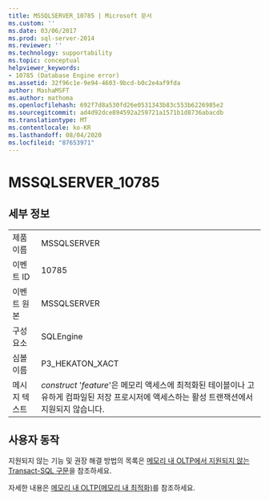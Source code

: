 ```yaml
---
title: MSSQLSERVER_10785 | Microsoft 문서
ms.custom: ''
ms.date: 03/06/2017
ms.prod: sql-server-2014
ms.reviewer: ''
ms.technology: supportability
ms.topic: conceptual
helpviewer_keywords:
- 10785 (Database Engine error)
ms.assetid: 32f96c1e-9e94-4603-9bcd-b0c2e4af9fda
author: MashaMSFT
ms.author: mathoma
ms.openlocfilehash: 692f7d8a530fd26e0531343b83c553b6226985e2
ms.sourcegitcommit: ad4d92dce894592a259721a1571b1d8736abacdb
ms.translationtype: MT
ms.contentlocale: ko-KR
ms.lasthandoff: 08/04/2020
ms.locfileid: "87653971"
---
```

# <a name="mssqlserver_10785"></a>MSSQLSERVER_10785
    
## <a name="details"></a>세부 정보  
  
|||  
|-|-|  
|제품 이름|MSSQLSERVER|  
|이벤트 ID|10785|  
|이벤트 원본|MSSQLSERVER|  
|구성 요소|SQLEngine|  
|심볼 이름|P3_HEKATON_XACT|  
|메시지 텍스트|*construct* '*feature*'은 메모리 액세스에 최적화된 테이블이나 고유하게 컴파일된 저장 프로시저에 액세스하는 활성 트랜잭션에서 지원되지 않습니다.|  
  
## <a name="user-action"></a>사용자 동작  
 지원되지 않는 기능 및 권장 해결 방법의 목록은 [메모리 내 OLTP에서 지원되지 않는 Transact-SQL 구문](../in-memory-oltp/transact-sql-constructs-not-supported-by-in-memory-oltp.md)을 참조하세요.  
  
 자세한 내용은 [메모리 내 OLTP&#40;메모리 내 최적화&#41;](../in-memory-oltp/in-memory-oltp-in-memory-optimization.md)를 참조하세요.  
  
  
